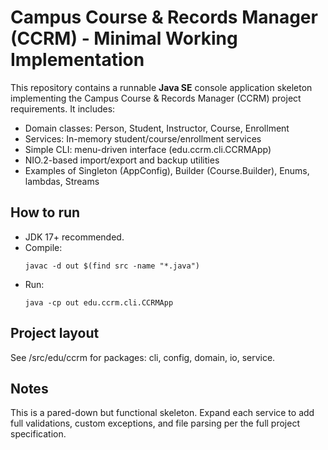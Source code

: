 # Campus Course & Records Manager (CCRM) - Minimal Working Implementation

This repository contains a runnable **Java SE** console application skeleton implementing
the Campus Course & Records Manager (CCRM) project requirements. It includes:
- Domain classes: Person, Student, Instructor, Course, Enrollment
- Services: In-memory student/course/enrollment services
- Simple CLI: menu-driven interface (edu.ccrm.cli.CCRMApp)
- NIO.2-based import/export and backup utilities
- Examples of Singleton (AppConfig), Builder (Course.Builder), Enums, lambdas, Streams

## How to run
- JDK 17+ recommended.
- Compile:
  ```
  javac -d out $(find src -name "*.java")
  ```
- Run:
  ```
  java -cp out edu.ccrm.cli.CCRMApp
  ```

## Project layout
See /src/edu/ccrm for packages: cli, config, domain, io, service.

## Notes
This is a pared-down but functional skeleton. Expand each service to add full validations,
custom exceptions, and file parsing per the full project specification.
